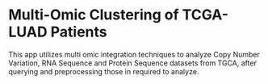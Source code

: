 # Multi-Omic Clustering of TCGA-LUAD Patients

This app utilizes multi omic integration techniques to analyze Copy Number Variation, RNA Sequence and Protein Sequence datasets from TGCA, after querying and preprocessing those in required to analyze.
